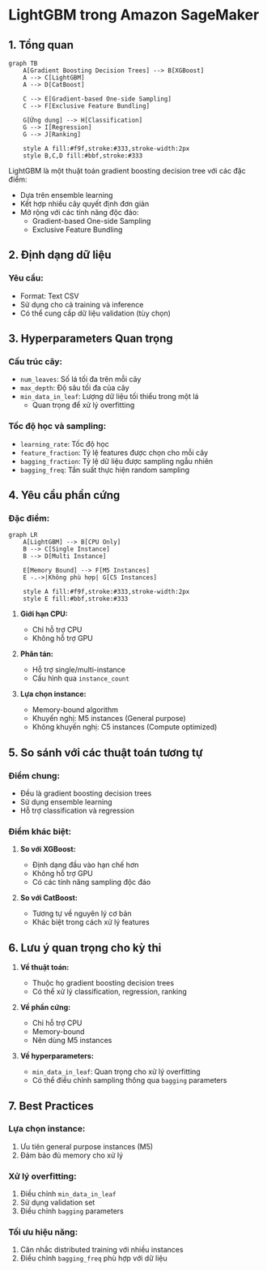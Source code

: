 # LightGBM trong Amazon SageMaker

## 1. Tổng quan

```mermaid
graph TB
    A[Gradient Boosting Decision Trees] --> B[XGBoost]
    A --> C[LightGBM]
    A --> D[CatBoost]
    
    C --> E[Gradient-based One-side Sampling]
    C --> F[Exclusive Feature Bundling]
    
    G[Ứng dụng] --> H[Classification]
    G --> I[Regression]
    G --> J[Ranking]
    
    style A fill:#f9f,stroke:#333,stroke-width:2px
    style B,C,D fill:#bbf,stroke:#333
```

LightGBM là một thuật toán gradient boosting decision tree với các đặc điểm:
- Dựa trên ensemble learning
- Kết hợp nhiều cây quyết định đơn giản
- Mở rộng với các tính năng độc đáo:
  - Gradient-based One-side Sampling
  - Exclusive Feature Bundling

## 2. Định dạng dữ liệu

### Yêu cầu:
- Format: Text CSV
- Sử dụng cho cả training và inference
- Có thể cung cấp dữ liệu validation (tùy chọn)

## 3. Hyperparameters Quan trọng

### Cấu trúc cây:
- `num_leaves`: Số lá tối đa trên mỗi cây
- `max_depth`: Độ sâu tối đa của cây
- `min_data_in_leaf`: Lượng dữ liệu tối thiểu trong một lá
  - Quan trọng để xử lý overfitting

### Tốc độ học và sampling:
- `learning_rate`: Tốc độ học
- `feature_fraction`: Tỷ lệ features được chọn cho mỗi cây
- `bagging_fraction`: Tỷ lệ dữ liệu được sampling ngẫu nhiên
- `bagging_freq`: Tần suất thực hiện random sampling

## 4. Yêu cầu phần cứng

### Đặc điểm:
```mermaid
graph LR
    A[LightGBM] --> B[CPU Only]
    B --> C[Single Instance]
    B --> D[Multi Instance]
    
    E[Memory Bound] --> F[M5 Instances]
    E -.->|Không phù hợp| G[C5 Instances]
    
    style A fill:#f9f,stroke:#333,stroke-width:2px
    style E fill:#bbf,stroke:#333
```

1. **Giới hạn CPU:**
   - Chỉ hỗ trợ CPU
   - Không hỗ trợ GPU

2. **Phân tán:**
   - Hỗ trợ single/multi-instance
   - Cấu hình qua `instance_count`

3. **Lựa chọn instance:**
   - Memory-bound algorithm
   - Khuyến nghị: M5 instances (General purpose)
   - Không khuyến nghị: C5 instances (Compute optimized)

## 5. So sánh với các thuật toán tương tự

### Điểm chung:
- Đều là gradient boosting decision trees
- Sử dụng ensemble learning
- Hỗ trợ classification và regression

### Điểm khác biệt:
1. **So với XGBoost:**
   - Định dạng đầu vào hạn chế hơn
   - Không hỗ trợ GPU
   - Có các tính năng sampling độc đáo

2. **So với CatBoost:**
   - Tương tự về nguyên lý cơ bản
   - Khác biệt trong cách xử lý features

## 6. Lưu ý quan trọng cho kỳ thi

1. **Về thuật toán:**
   - Thuộc họ gradient boosting decision trees
   - Có thể xử lý classification, regression, ranking

2. **Về phần cứng:**
   - Chỉ hỗ trợ CPU
   - Memory-bound
   - Nên dùng M5 instances

3. **Về hyperparameters:**
   - `min_data_in_leaf`: Quan trọng cho xử lý overfitting
   - Có thể điều chỉnh sampling thông qua `bagging` parameters

## 7. Best Practices

### Lựa chọn instance:
1. Ưu tiên general purpose instances (M5)
2. Đảm bảo đủ memory cho xử lý

### Xử lý overfitting:
1. Điều chỉnh `min_data_in_leaf`
2. Sử dụng validation set
3. Điều chỉnh `bagging` parameters

### Tối ưu hiệu năng:
1. Cân nhắc distributed training với nhiều instances
2. Điều chỉnh `bagging_freq` phù hợp với dữ liệu